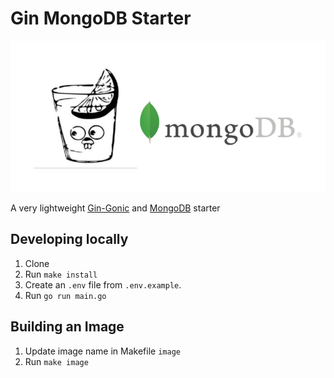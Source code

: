 # Gin MongoDB Starter

![gin and mongo](./gin-mongo.png)

A very lightweight [Gin-Gonic](https://github.com/gin-gonic/gin) and [MongoDB](https://www.mongodb.com/) starter 


## Developing locally

1. Clone
2. Run `make install`
3. Create an `.env` file from `.env.example`.
4. Run `go run main.go`


## Building an Image

1. Update image name in Makefile `image`
2. Run `make image`
